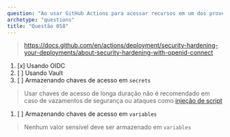 ```yaml
---
question: "Ao usar GitHub Actions para acessar recursos em um dos provedores de nuvem (como AWS, Azure ou GCP), a maneira mais segura e recomendada de autenticar é"
archetype: "questions"
title: "Questão 058"
---
```


> https://docs.github.com/en/actions/deployment/security-hardening-your-deployments/about-security-hardening-with-openid-connect
1. [x] Usando OIDC
1. [ ] Usando Vault
1. [ ] Armazenando chaves de acesso em `secrets`
> Usar chaves de acesso de longa duração não é recomendado em caso de vazamentos de segurança ou ataques como [injeção de script](https://docs.github.com/en/actions/security-guides/security-hardening-for-github-actions#understanding-the-risk-of-script-injections)
1. [ ] Armazenando chaves de acesso em `variables`
> Nenhum valor sensível deve ser armazenado em `variables`
